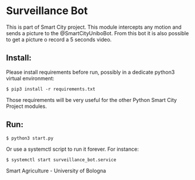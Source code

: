 # Surveillance Bot
This is part of Smart City project. This module intercepts any motion and sends a picture to the @SmartCityUniboBot.
From this bot it is also possible to get a picture o record a 5 seconds video.

## Install:
Please install requirements before run, possibly in a dedicate python3 virtual environment:
```
$ pip3 install -r requirements.txt
```
Those requirements will be very useful for the other Python Smart City Project modules.


## Run:
```
$ python3 start.py
```
Or use a systemctl script to run it forever. For instance:

```
$ systemctl start surveillance_bot.service
```

Smart Agriculture - University of Bologna
